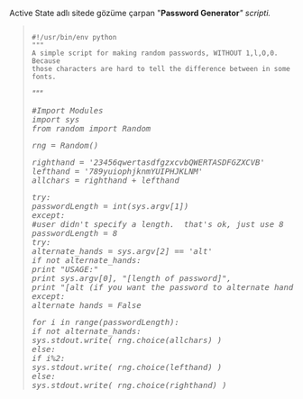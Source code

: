 <html><body><p>Active State adlı sitede gözüme çarpan "<strong>Password Generator</strong><em>" scripti.</em>
</p><blockquote><code>
#!/usr/bin/env python
"""
A simple script for making random passwords, WITHOUT 1,l,O,0.  Because
those characters are hard to tell the difference between in some fonts.</code>

<em>"""</em>
<pre><em>#Import Modules
import sys
from random import Random</em></pre>
<pre><em>rng = Random()
</em></pre>
<pre><em>righthand = '23456qwertasdfgzxcvbQWERTASDFGZXCVB'
lefthand = '789yuiophjknmYUIPHJKLNM'
allchars = righthand + lefthand</em></pre>
<pre><em>try:
passwordLength = int(sys.argv[1])
except:
#user didn't specify a length.  that's ok, just use 8
passwordLength = 8
try:
alternate_hands = sys.argv[2] == 'alt'
if not alternate_hands:
print "USAGE:"
print sys.argv[0], "[length of password]",
print "[alt (if you want the password to alternate hands]"
except:
alternate_hands = False</em></pre>
<pre><em>for i in range(passwordLength):
if not alternate_hands:
sys.stdout.write( rng.choice(allchars) )
else:
if i%2:
sys.stdout.write( rng.choice(lefthand) )
else:
sys.stdout.write( rng.choice(righthand) )</em></pre>
</blockquote></body></html>